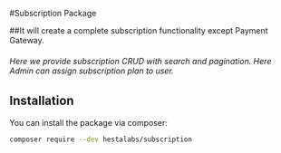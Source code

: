 #Subscription Package

##It will create a complete subscription functionality except Payment Gateway.

###### Here we provide subscription CRUD with search and pagination. Here Admin can assign subscription plan to user.

## Installation

You can install the package via composer:

```bash
composer require --dev hestalabs/subscription
```
       

